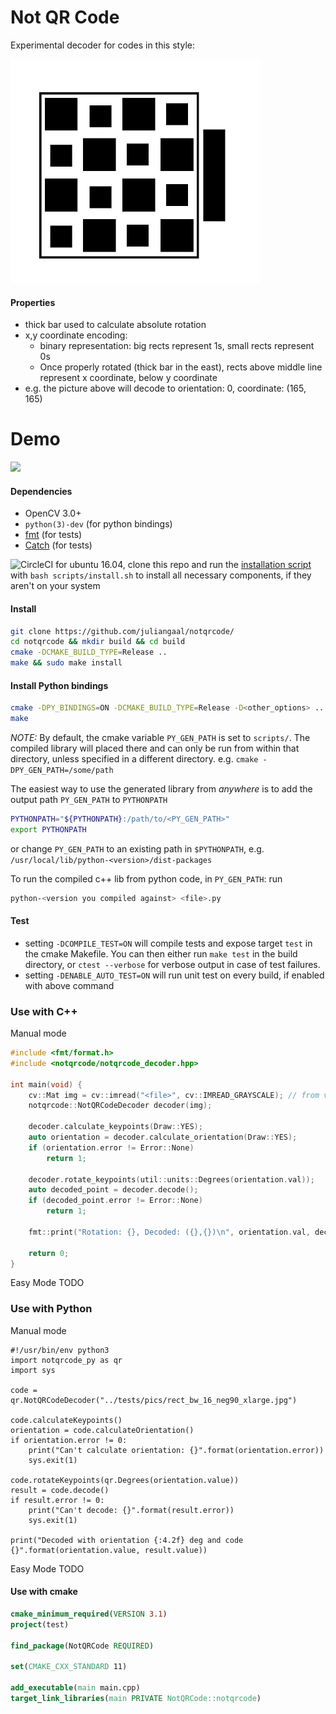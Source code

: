 # Not QR Code
Experimental decoder for codes in this style:

<p float="left">
  <img src="./tests/pics/rect_bw_16_show_off.jpg" width="400" />
</p>

#### Properties
* thick bar used to calculate absolute rotation
* x,y coordinate encoding: 
  * binary representation: big rects represent 1s, small rects represent 0s
  * Once properly rotated (thick bar in the east), rects above middle line represent x coordinate, below y coordinate
* e.g. the picture above will decode to orientation: 0, coordinate: (165, 165)

# Demo
![](./gif/notqrcodedecoder.gif)

#### Dependencies
* OpenCV 3.0+
* `python(3)-dev` (for python bindings)
* [fmt](https://github.com/fmtlib/fmt) (for tests)
* [Catch](https://github.com/catchorg/Catch2) (for tests)

![CircleCI](https://img.shields.io/circleci/build/github/juliangaal/notqrcode.svg) for ubuntu 16.04, clone this repo and run the [installation script](./install.sh) with `bash scripts/install.sh` to install all necessary components, if they aren't on your system

#### Install
```bash
git clone https://github.com/juliangaal/notqrcode/
cd notqrcode && mkdir build && cd build
cmake -DCMAKE_BUILD_TYPE=Release ..
make && sudo make install
```

#### Install Python bindings
```bash
cmake -DPY_BINDINGS=ON -DCMAKE_BUILD_TYPE=Release -D<other_options> ..
make
```

*NOTE:* By default, the cmake variable `PY_GEN_PATH` is set to `scripts/`. The compiled library will placed there and can only be run from within that directory, unless specified in a different directory. e.g.
`cmake -DPY_GEN_PATH=/some/path`

The easiest way to use the generated library from *anywhere* is to add the output path `PY_GEN_PATH` to `PYTHONPATH`
```bash
PYTHONPATH="${PYTHONPATH}:/path/to/<PY_GEN_PATH>"
export PYTHONPATH
```
or change `PY_GEN_PATH` to an existing path in `$PYTHONPATH`, e.g. `/usr/local/lib/python-<version>/dist-packages`

To run the compiled c++ lib from python code, in `PY_GEN_PATH`: run 
``` bash
python-<version you compiled against> <file>.py
```

#### Test
* setting `-DCOMPILE_TEST=ON` will compile tests and expose target `test` in the cmake Makefile. You can then either run `make test` in the build directory, or `ctest --verbose` for verbose output in case of test failures.
* setting `-DENABLE_AUTO_TEST=ON` will run unit test on every build, if enabled with above command

### Use with C++
Manual mode
```cpp
#include <fmt/format.h>
#include <notqrcode/notqrcode_decoder.hpp>

int main(void) {
    cv::Mat img = cv::imread("<file>", cv::IMREAD_GRAYSCALE); // from video or file
    notqrcode::NotQRCodeDecoder decoder(img);

    decoder.calculate_keypoints(Draw::YES);
    auto orientation = decoder.calculate_orientation(Draw::YES);
    if (orientation.error != Error::None)
        return 1;

    decoder.rotate_keypoints(util::units::Degrees(orientation.val));
    auto decoded_point = decoder.decode();
    if (decoded_point.error != Error::None)
        return 1;

    fmt::print("Rotation: {}, Decoded: ({},{})\n", orientation.val, decoded_point.val.x, decoded_point.val.y);

    return 0;
}
```
Easy Mode TODO

### Use with Python
Manual mode
```python3
#!/usr/bin/env python3
import notqrcode_py as qr
import sys

code = qr.NotQRCodeDecoder("../tests/pics/rect_bw_16_neg90_xlarge.jpg")

code.calculateKeypoints()
orientation = code.calculateOrientation()
if orientation.error != 0:
    print("Can't calculate orientation: {}".format(orientation.error))
    sys.exit(1)

code.rotateKeypoints(qr.Degrees(orientation.value))
result = code.decode()
if result.error != 0:
    print("Can't decode: {}".format(result.error))
    sys.exit(1)

print("Decoded with orientation {:4.2f} deg and code {}".format(orientation.value, result.value))
```
Easy Mode TODO

#### Use with cmake
```cmake
cmake_minimum_required(VERSION 3.1)
project(test)

find_package(NotQRCode REQUIRED)

set(CMAKE_CXX_STANDARD 11)

add_executable(main main.cpp)
target_link_libraries(main PRIVATE NotQRCode::notqrcode)
```
